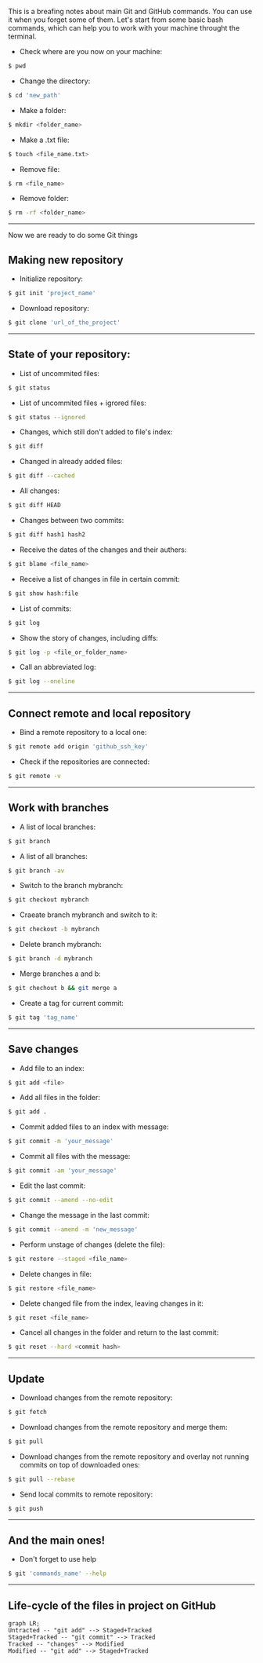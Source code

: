 This is a breafing notes about main Git and GitHub commands. You can use it when you forget some of them.
Let's start from some basic bash commands, which can help you to work with your machine throught the terminal.
- Check where are you now on your machine:
```bash
$ pwd
```
- Change the directory:
```bash
$ cd 'new_path'
```
- Make a folder:
```bash
$ mkdir <folder_name>
```
- Make a .txt file:
```bash
$ touch <file_name.txt>
```
- Remove file:
```bash
$ rm <file_name>
```
- Remove folder:
```bash
$ rm -rf <folder_name>
```
---
Now we are ready to do some Git things
## Making new repository
- Initialize repository:
```bash
$ git init 'project_name'
```
- Download repository:
```bash
$ git clone 'url_of_the_project'
```
---
## State of your repository:
- List of uncommited files:
```bash
$ git status
```
- List of uncommited files + igrored files:
```bash
$ git status --ignored
```
- Changes, which still don't added to file's index:
```bash
$ git diff
```
- Changed in already added files:
```bash
$ git diff --cached
```
- All changes:
```bash
$ git diff HEAD
```
- Changes between two commits:
```bash
$ git diff hash1 hash2 
```
- Receive the dates of the changes and their authers:
```bash
$ git blame <file_name>
```
- Receive a list of changes in file in certain commit:
```bash
$ git show hash:file 
```  
- List of commits:
```bash
$ git log
```
- Show the story of changes, including diffs:
```bash
$ git log -p <file_or_folder_name>
```
- Call an abbreviated log:
```bash
$ git log --oneline
```
---
## Connect remote and local repository
- Bind a remote repository to a local one:
``` bash
$ git remote add origin 'github_ssh_key'
```
- Check if the repositories are connected:
``` bash
$ git remote -v
```
---
## Work with branches
- A list of local branches:
```bash
$ git branch
```
- A list of all branches:
```bash
$ git branch -av
```
- Switch to the branch mybranch:
```bash
$ git checkout mybranch
```
- Craeate branch mybranch and switch to it:
```bash
$ git checkout -b mybranch 
```
- Delete branch mybranch:
```bash
$ git branch -d mybranch
```
- Merge branches a and b:
```bash
$ git chechout b && git merge a
```
- Create a tag for current commit:
```bash
$ git tag 'tag_name'
```
---
## Save changes
- Add file to an index:
```bash
$ git add <file>
```
- Add all files in the folder:
```bash
$ git add .
```
- Commit added files to an index with message:
```bash
$ git commit -m 'your_message'
```
- Commit all files with the message:
```bash
$ git commit -am 'your_message'
```
- Edit the last commit:
```bash
$ git commit --amend --no-edit
```
- Change the message in the last commit:
```bash
$ git commit --amend -m 'new_message'
```
- Perform unstage of changes (delete the file):
```bash
$ git restore --staged <file_name>
```
- Delete changes in file:
```bash
$ git restore <file_name>
```
- Delete changed file from the index, leaving changes in it:
```bash
$ git reset <file_name>
```
- Cancel all changes in the folder and return to the last commit:
```bash
$ git reset --hard <commit hash>
```
---
## Update
- Download changes from the remote repository:
```bash
$ git fetch
```
- Download changes from the remote repository and merge them:
```bash
$ git pull
``` 
- Download changes from the remote repository and overlay not running commits on top of downloaded ones:
```bash
$ git pull --rebase
```
- Send local commits to remote repository:
```bash
$ git push
```
---
## And the main ones!
- Don't forget to use help
```bash
$ git 'commands_name' --help
```
___
## Life-cycle of the files in project on GitHub
```mermaid
graph LR;
Untracted -- "git add" --> Staged+Tracked
Staged+Tracked -- "git commit" --> Tracked
Tracked -- "changes" --> Modified
Modified -- "git add" --> Staged+Tracked
```